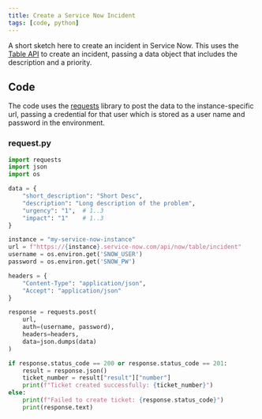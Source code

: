 ```yaml
---
title: Create a Service Now Incident
tags: [code, python]
---
```


A short sketch here to create an incident in Service Now. This uses the [Table API](https://www.servicenow.com/docs/bundle/xanadu-api-reference/page/integrate/inbound-rest/concept/c_TableAPI.html) 
to create an incident, passing a data object that includes the description and a priority.

## Code

The code uses the [requests](https://docs.python-requests.org/en/latest/index.html) library to post the data to the instance-specific url, passing a credential for that user which is stored as 
a user name and password in the environment. 

### request.py

```python
import requests 
import json
import os

data = {
    "short_description": "Short Desc",
    "description": "Long description of the problem",
    "urgency": "1",  # 1..3
    "impact": "1"    # 1..3
}

instance = "my-service-now-instance"  
url = f"https://{instance}.service-now.com/api/now/table/incident"
username = os.environ.get('SNOW_USER')
password = os.environ.get('SNOW_PW')

headers = {
    "Content-Type": "application/json",
    "Accept": "application/json"
}

response = requests.post(
    url,
    auth=(username, password),
    headers=headers,
    data=json.dumps(data)
)

if response.status_code == 200 or response.status_code == 201:
    result = response.json()
    ticket_number = result["result"]["number"]
    print(f"Ticket created successfully: {ticket_number}")
else:
    print(f"Failed to create ticket: {response.status_code}")
    print(response.text)
```
